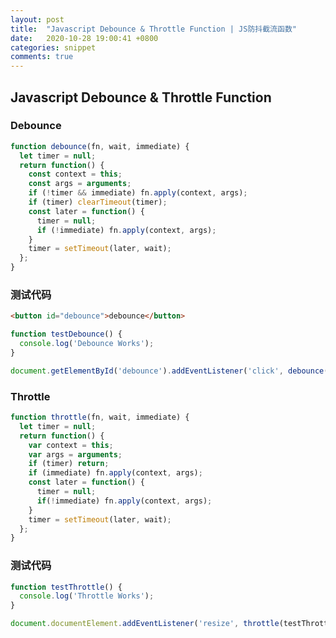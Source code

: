 ```yaml
---
layout: post
title:  "Javascript Debounce & Throttle Function | JS防抖截流函数"
date:   2020-10-28 19:00:41 +0800
categories: snippet
comments: true
---
```


## Javascript Debounce & Throttle Function

<!--more-->

### Debounce

```javascript
function debounce(fn, wait, immediate) {
  let timer = null;
  return function() {
    const context = this;
    const args = arguments;
    if (!timer && immediate) fn.apply(context, args);
    if (timer) clearTimeout(timer);
    const later = function() {
      timer = null;
      if (!immediate) fn.apply(context, args);
    }
    timer = setTimeout(later, wait);
  };
}
```

### 测试代码

```html
<button id="debounce">debounce</button>
```

```javascript
function testDebounce() {
  console.log('Debounce Works');
}

document.getElementById('debounce').addEventListener('click', debounce(testDebounce, 1000, true));
```

### Throttle

``` javascript
function throttle(fn, wait, immediate) {
  let timer = null;
  return function() {
    var context = this;
    var args = arguments;
    if (timer) return;
    if (immediate) fn.apply(context, args);
    const later = function() {
      timer = null;
      if(!immediate) fn.apply(context, args);
    }
    timer = setTimeout(later, wait);
  };
}
```

### 测试代码

```javascript
function testThrottle() {
  console.log('Throttle Works');
}

document.documentElement.addEventListener('resize', throttle(testThrottle, 1000, false));
```

